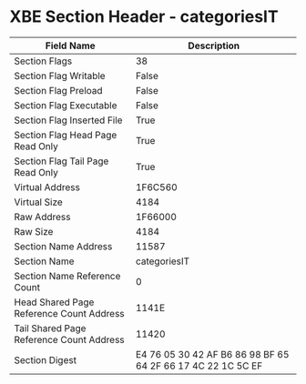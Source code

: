 # XBE Section Header - categoriesIT

| Field Name | Description |
|---|---|
| Section Flags | 38 |
| Section Flag Writable | False |
| Section Flag Preload | False |
| Section Flag Executable | False |
| Section Flag Inserted File | True |
| Section Flag Head Page Read Only | True |
| Section Flag Tail Page Read Only | True |
| Virtual Address | 1F6C560 |
| Virtual Size | 4184 |
| Raw Address | 1F66000 |
| Raw Size | 4184 |
| Section Name Address | 11587 |
| Section Name | categoriesIT |
| Section Name Reference Count | 0 |
| Head Shared Page Reference Count Address | 1141E |
| Tail Shared Page Reference Count Address | 11420 |
| Section Digest | E4 76 05 30 42 AF B6 86 98 BF 65 64 2F 66 17 4C 22 1C 5C EF |

